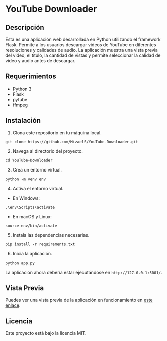 # YouTube Downloader

## Descripción

Esta es una aplicación web desarrollada en Python utilizando el framework Flask. Permite a los usuarios descargar videos de YouTube en diferentes resoluciones y calidades de audio. La aplicación muestra una vista previa del video, el título, la cantidad de vistas y permite seleccionar la calidad de video y audio antes de descargar.

## Requerimientos

- Python 3
- Flask
- pytube
- ffmpeg

## Instalación

1. Clona este repositorio en tu máquina local.

```
git clone https://github.com/MizaelS/YouTube-Downloader.git
```

2. Navega al directorio del proyecto.

```
cd YouTube-Downloader
```

3. Crea un entorno virtual.

```
python -m venv env
```

4. Activa el entorno virtual.

- En Windows:

```
.\env\Scripts\activate
```

- En macOS y Linux:

```
source env/bin/activate
```

5. Instala las dependencias necesarias.

```
pip install -r requirements.txt
```

6. Inicia la aplicación.

```
python app.py
```

La aplicación ahora debería estar ejecutándose en `http://127.0.0.1:5001/`.

## Vista Previa

Puedes ver una vista previa de la aplicación en funcionamiento en [este enlace](http://198.251.82.48:5001/).

## Licencia

Este proyecto está bajo la licencia MIT.
